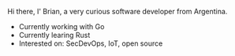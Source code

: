 Hi there, I' Brian, a very curious software developer from Argentina.

- Currently working with Go
- Currently learing Rust
- Interested on: SecDevOps, IoT, open source 
